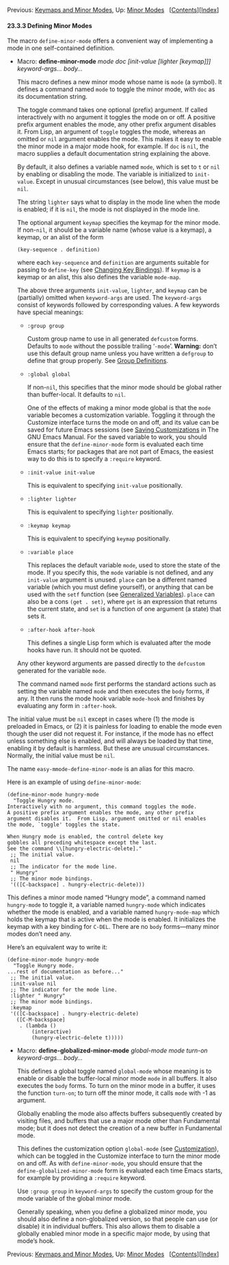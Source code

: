 <!-- This is the GNU Emacs Lisp Reference Manual
corresponding to Emacs version 27.2.

Copyright (C) 1990-1996, 1998-2021 Free Software Foundation,
Inc.

Permission is granted to copy, distribute and/or modify this document
under the terms of the GNU Free Documentation License, Version 1.3 or
any later version published by the Free Software Foundation; with the
Invariant Sections being "GNU General Public License," with the
Front-Cover Texts being "A GNU Manual," and with the Back-Cover
Texts as in (a) below.  A copy of the license is included in the
section entitled "GNU Free Documentation License."

(a) The FSF's Back-Cover Text is: "You have the freedom to copy and
modify this GNU manual.  Buying copies from the FSF supports it in
developing GNU and promoting software freedom." -->

<!-- Created by GNU Texinfo 6.7, http://www.gnu.org/software/texinfo/ -->

Previous: [Keymaps and Minor Modes](Keymaps-and-Minor-Modes.html), Up: [Minor Modes](Minor-Modes.html)   \[[Contents](index.html#SEC_Contents "Table of contents")]\[[Index](Index.html "Index")]

#### 23.3.3 Defining Minor Modes

The macro `define-minor-mode` offers a convenient way of implementing a mode in one self-contained definition.

*   Macro: **define-minor-mode** *mode doc \[init-value \[lighter \[keymap]]] keyword-args… body…*

    This macro defines a new minor mode whose name is `mode` (a symbol). It defines a command named `mode` to toggle the minor mode, with `doc` as its documentation string.

    The toggle command takes one optional (prefix) argument. If called interactively with no argument it toggles the mode on or off. A positive prefix argument enables the mode, any other prefix argument disables it. From Lisp, an argument of `toggle` toggles the mode, whereas an omitted or `nil` argument enables the mode. This makes it easy to enable the minor mode in a major mode hook, for example. If `doc` is `nil`, the macro supplies a default documentation string explaining the above.

    By default, it also defines a variable named `mode`, which is set to `t` or `nil` by enabling or disabling the mode. The variable is initialized to `init-value`. Except in unusual circumstances (see below), this value must be `nil`.

    The string `lighter` says what to display in the mode line when the mode is enabled; if it is `nil`, the mode is not displayed in the mode line.

    The optional argument `keymap` specifies the keymap for the minor mode. If non-`nil`, it should be a variable name (whose value is a keymap), a keymap, or an alist of the form

        (key-sequence . definition)

    where each `key-sequence` and `definition` are arguments suitable for passing to `define-key` (see [Changing Key Bindings](Changing-Key-Bindings.html)). If `keymap` is a keymap or an alist, this also defines the variable `mode-map`.

    The above three arguments `init-value`, `lighter`, and `keymap` can be (partially) omitted when `keyword-args` are used. The `keyword-args` consist of keywords followed by corresponding values. A few keywords have special meanings:

    *   `:group group`

        Custom group name to use in all generated `defcustom` forms. Defaults to `mode` without the possible trailing ‘`-mode`’. **Warning:** don’t use this default group name unless you have written a `defgroup` to define that group properly. See [Group Definitions](Group-Definitions.html).

    *   `:global global`

        If non-`nil`, this specifies that the minor mode should be global rather than buffer-local. It defaults to `nil`.

        One of the effects of making a minor mode global is that the `mode` variable becomes a customization variable. Toggling it through the Customize interface turns the mode on and off, and its value can be saved for future Emacs sessions (see [Saving Customizations](https://www.gnu.org/software/emacs/manual/html_node/emacs/Saving-Customizations.html#Saving-Customizations) in The GNU Emacs Manual. For the saved variable to work, you should ensure that the `define-minor-mode` form is evaluated each time Emacs starts; for packages that are not part of Emacs, the easiest way to do this is to specify a `:require` keyword.

    *   `:init-value init-value`

        This is equivalent to specifying `init-value` positionally.

    *   `:lighter lighter`

        This is equivalent to specifying `lighter` positionally.

    *   `:keymap keymap`

        This is equivalent to specifying `keymap` positionally.

    *   `:variable place`

        This replaces the default variable `mode`, used to store the state of the mode. If you specify this, the `mode` variable is not defined, and any `init-value` argument is unused. `place` can be a different named variable (which you must define yourself), or anything that can be used with the `setf` function (see [Generalized Variables](Generalized-Variables.html)). `place` can also be a cons `(get . set)`, where `get` is an expression that returns the current state, and `set` is a function of one argument (a state) that sets it.

    *   `:after-hook after-hook`

        This defines a single Lisp form which is evaluated after the mode hooks have run. It should not be quoted.

    Any other keyword arguments are passed directly to the `defcustom` generated for the variable `mode`.

    The command named `mode` first performs the standard actions such as setting the variable named `mode` and then executes the `body` forms, if any. It then runs the mode hook variable `mode-hook` and finishes by evaluating any form in `:after-hook`.

The initial value must be `nil` except in cases where (1) the mode is preloaded in Emacs, or (2) it is painless for loading to enable the mode even though the user did not request it. For instance, if the mode has no effect unless something else is enabled, and will always be loaded by that time, enabling it by default is harmless. But these are unusual circumstances. Normally, the initial value must be `nil`.

The name `easy-mmode-define-minor-mode` is an alias for this macro.

Here is an example of using `define-minor-mode`:

    (define-minor-mode hungry-mode
      "Toggle Hungry mode.
    Interactively with no argument, this command toggles the mode.
    A positive prefix argument enables the mode, any other prefix
    argument disables it.  From Lisp, argument omitted or nil enables
    the mode, `toggle' toggles the state.

    When Hungry mode is enabled, the control delete key
    gobbles all preceding whitespace except the last.
    See the command \\[hungry-electric-delete]."
     ;; The initial value.
     nil
     ;; The indicator for the mode line.
     " Hungry"
     ;; The minor mode bindings.
     '(([C-backspace] . hungry-electric-delete)))

This defines a minor mode named “Hungry mode”, a command named `hungry-mode` to toggle it, a variable named `hungry-mode` which indicates whether the mode is enabled, and a variable named `hungry-mode-map` which holds the keymap that is active when the mode is enabled. It initializes the keymap with a key binding for `C-DEL`. There are no `body` forms—many minor modes don’t need any.

Here’s an equivalent way to write it:

    (define-minor-mode hungry-mode
      "Toggle Hungry mode.
    ...rest of documentation as before..."
     ;; The initial value.
     :init-value nil
     ;; The indicator for the mode line.
     :lighter " Hungry"
     ;; The minor mode bindings.
     :keymap
     '(([C-backspace] . hungry-electric-delete)
       ([C-M-backspace]
        . (lambda ()
            (interactive)
            (hungry-electric-delete t)))))

*   Macro: **define-globalized-minor-mode** *global-mode mode turn-on keyword-args… body…*

    This defines a global toggle named `global-mode` whose meaning is to enable or disable the buffer-local minor mode `mode` in all buffers. It also executes the `body` forms. To turn on the minor mode in a buffer, it uses the function `turn-on`; to turn off the minor mode, it calls `mode` with -1 as argument.

    Globally enabling the mode also affects buffers subsequently created by visiting files, and buffers that use a major mode other than Fundamental mode; but it does not detect the creation of a new buffer in Fundamental mode.

    This defines the customization option `global-mode` (see [Customization](Customization.html)), which can be toggled in the Customize interface to turn the minor mode on and off. As with `define-minor-mode`, you should ensure that the `define-globalized-minor-mode` form is evaluated each time Emacs starts, for example by providing a `:require` keyword.

    Use `:group group` in `keyword-args` to specify the custom group for the mode variable of the global minor mode.

    Generally speaking, when you define a globalized minor mode, you should also define a non-globalized version, so that people can use (or disable) it in individual buffers. This also allows them to disable a globally enabled minor mode in a specific major mode, by using that mode’s hook.

Previous: [Keymaps and Minor Modes](Keymaps-and-Minor-Modes.html), Up: [Minor Modes](Minor-Modes.html)   \[[Contents](index.html#SEC_Contents "Table of contents")]\[[Index](Index.html "Index")]
